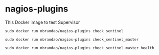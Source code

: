 # nagios-plugins

This Docker image to test Supervisor

```
sudo docker run mbrandao/nagios-plugins check_sentinel
```

```
sudo docker run mbrandao/nagios-plugins check_sentinel_master
```

```
sudo docker run mbrandao/nagios-plugins check_sentinel_master_health
```

